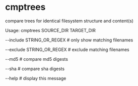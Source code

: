 # cmptrees
compare trees for identical filesystem structure and content(s)


Usage: cmptrees SOURCE_DIR TARGET_DIR

  --include STRING_OR_REGEX # only show matching filenames
  
  --exclude STRING_OR_REGEX # exclude matching filenames
  
  --md5 # compare md5 digests
  
  --sha # compare sha digests
  
  --help # display this message

